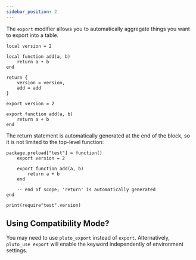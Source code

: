 ```yaml
---
sidebar_position: 2
---
```

The `export` modifier allows you to automatically aggregate things you want to export into a table.

```pluto title="Old Code"
local version = 2

local function add(a, b)
    return a + b
end

return {
    version = version,
    add = add
}
```

```pluto title="New Code"
export version = 2

export function add(a, b)
    return a + b
end
```

The return statement is automatically generated at the end of the block, so it is not limited to the top-level function:

```pluto
package.preload["test"] = function()
    export version = 2

    export function add(a, b)
        return a + b
    end

    -- end of scope; 'return' is automatically generated
end

print(require"test".version)
```

## Using Compatibility Mode?

You may need to use `pluto_export` instead of `export`. Alternatively, `pluto_use export` will enable the keyword independently of environment settings.
